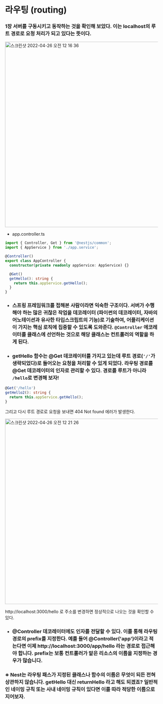 # 라우팅 (routing)

### 1장 서버를 구동시키고 동작하는 것을 확인해 보았다. 이는 localhost의 루트 경로로 요청 처리가 되고 있다는 뜻이다.

<img width="612" alt="스크린샷 2022-04-26 오전 12 16 36" src="https://user-images.githubusercontent.com/25292654/165119991-6e80d038-c009-4963-8726-32d20d1c0e33.png">


- app.controller.ts

```typescript
import { Controller, Get } from '@nestjs/common';
import { AppService } from './app.service';

@Controller()
export class AppController {
  constructor(private readonly appService: AppService) {}

  @Get()
  getHello(): string {
    return this.appService.getHello();
  }
}
```

- ### 스프링 프레임워크를 접해본 사람이라면 익숙한 구조이다. 서버가 수행해야 하는 많은 귀찮은 작업을 데코레이터 (파이썬의 데코레이터, 자바의 어노테이션과 유사한 타입스크립트의 기능)로 기술하여, 어플리케이션이 가지는 핵심 로직에 집중할 수 있도록 도와준다. `@Controller` 에코레이터를 클래스에 선언하는 것으로 해당 클래스는 컨트롤러의 역할을 하게 된다.

- ### getHello 함수는 @Get 데코레이터를 가지고 있는데 루트 경로(`'/'`가 생략되었다)로 들어오는 요청을 처리할 수 있게 되었다. 라우팅 경로를 @Get 데코레이터의 인자로 관리할 수 있다. 경로를 루트가 아니라 `/hello`로 변경해 보자!

```typescript
@Get('/hello')
getHello2(): string {
  return this.appService.getHello();
}
```

그리고 다시 루트 경로로 요청을 보내면 404 Not found 에러가 발생한다.

<img width="612" alt="스크린샷 2022-04-26 오전 12 21 26" src="https://user-images.githubusercontent.com/25292654/165120567-6199871b-e92d-4445-a439-0fe360207daf.png">

http://localhost:3000/hello 로 주소를 변경하면 정상적으로 나오는 것을 확인할 수 있다.

- ### @Controller 데코레이터에도 인자를 전달할 수 있다. 이를 통해 라우팅 경로의 prefix를 지정한다. 예를 들어 @Controller('app')이라고 적는다면 이제 http://localhost:3000/app/hello 라는 경로로 접근해야 합니다. prefix는 보통 컨트롤러가 맡은 리소스의 이름을 지정하는 경우가 많습니다. 

### ※ Nest는 라우팅 패스가 지정된 클래스나 함수의 이름은 무엇이 되든 전혀 상관하지 않습니다. getHello 대신 returnHello 라고 해도 되겠죠? 일반적인 네이밍 규칙 또는 사내 네이밍 규칙이 있다면 이를 따라 적당한 이름으로 지어보자.